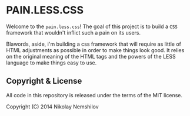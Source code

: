# PAIN.LESS.CSS

Welcome to the `pain.less.css`! The goal of this project is to build
a `CSS` framework that wouldn't inflict such a pain on its users.

Blawords, aside, i'm building a css framework that will require as
little of HTML adjustments as possible in order to make things look
good. It relies on the original meaning of the HTML tags and the
powers of the LESS language to make things easy to use.




## Copyright & License

All code in this repository is released under the terms of the MIT license.

Copyright (C) 2014 Nikolay Nemshilov
